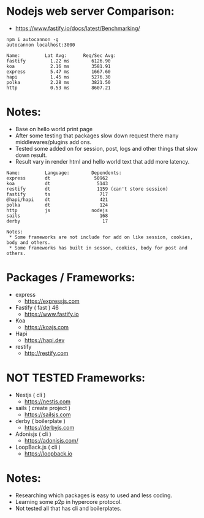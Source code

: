 


# Nodejs web server Comparison:
 * https://www.fastify.io/docs/latest/Benchmarking/

```
npm i autocannon -g
autocannon localhost:3000
```

```
Name:         Lat Avg:      Req/Sec Avg:
fastify         1.22 ms        6126.90
koa             2.16 ms        3581.91
express         5.47 ms        1667.60
hapi            1.45 ms        5276.30
polka           2.28 ms        3821.50
http            0.53 ms        8607.21
```
# Notes:
  * Base on hello world print page
  * After some testing that packages slow down request there many middlewares/plugins add ons.
  * Tested some added on for session, post, logs and other things that slow down result.
  * Result vary in render html and hello world text that add more latency.
```
Name:         Language:        Dependents:
express       dt                50962
koa           dt                 5143
restify       dt                 1159 (can't store session)
fastify       ts                  717
@hapi/hapi    dt                  421
polka         dt                  124
http          js               nodejs
sails                             168
derby                              17

Notes:
 * Some frameworks are not include for add on like session, cookies, body and others.
 * Some frameworks has built in sesson, cookies, body for post and others.
```

# Packages / Frameworks:
 * express
   * https://expressjs.com
 * Fastify ( fast ) 46
   * https://www.fastify.io
 * Koa 
   * https://koajs.com
 * Hapi
   * https://hapi.dev
 * restify
   * http://restify.com

# NOT TESTED Frameworks:   
 * Nestjs ( cli )
    * https://nestjs.com
 * sails ( create project )
   * https://sailsjs.com
 * derby ( boilerplate )
   * https://derbyjs.com
 * Adonisjs ( cli )
   * https://adonisjs.com/
 * LoopBack.js ( cli )
   * https://loopback.io

# Notes:
 * Researching which packages is easy to used and less coding.
 * Learning some p2p in hypercore protocol.
 * Not tested all that has cli and boilerplates.